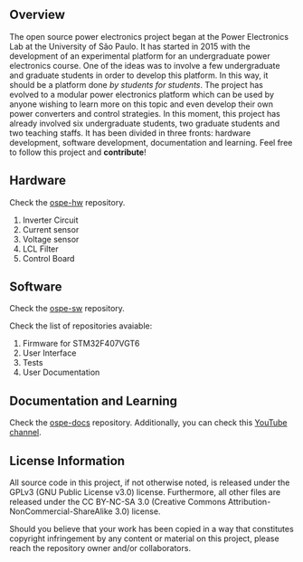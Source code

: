 ﻿## Overview

The open source power electronics project began at the Power Electronics Lab at the University of São Paulo. It has started in 2015 with the development of an experimental platform for an undergraduate power electronics course. One of the ideas was to involve a few undergraduate and graduate students in order to develop this platform. In this way, it should be a platform done *by students for students*. The project has evolved to a modular power electronics platform which can be used by anyone wishing to learn more on this topic and even develop their own power converters and control strategies. In this moment, this project has already involved six undergraduate students, two graduate students and two teaching staffs. It has been divided in three fronts: hardware development, software development, documentation and learning. Feel free to follow this project and **contribute**!

## Hardware

Check the [ospe-hw](https://github.com/ospe-lep-usp/ospe-hw) repository.

1) Inverter Circuit
2) Current sensor
3) Voltage sensor
4) LCL Filter
5) Control Board

## Software

Check the [ospe-sw](https://github.com/ospe-lep-usp/ospe-sw) repository.

Check the list of repositories avaiable:

1) Firmware for STM32F407VGT6
2) User Interface
3) Tests
4) User Documentation

## Documentation and Learning

Check the [ospe-docs](https://github.com/ospe-lep-usp/ospe-docs) repository. Additionally, you can check this [YouTube channel](https://www.youtube.com/channel/UCtj66nq9g7iuoy5bCj0pb2g).

## License Information

All source code in this project, if not otherwise noted, is released under the GPLv3 (GNU Public License v3.0) license. Furthermore, all other files are released under the CC BY-NC-SA 3.0 (Creative Commons Attribution-NonCommercial-ShareAlike 3.0) license.

Should you believe that your work has been copied in a way that constitutes copyright infringement by any content or material on this project, please reach the repository owner and/or collaborators.
